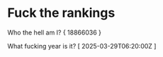 # Fuck the rankings

Who the hell am I?
{ 18866036 }

What fucking year is it?
[ 2025-03-29T06:20:00Z ]
